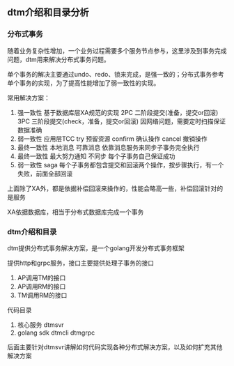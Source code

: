## dtm介绍和目录分析

### 分布式事务


随着业务复杂性增加，一个业务过程需要多个服务节点参与，这里涉及到事务完成问题，dtm用来解决分布式事务问题。

单个事务的解决主要通过undo、redo、锁来完成，是强一致的；分布式事务参考单个事务的实现，为了提高性能增加了弱一致性的实现。

常用解决方案：
1. 强一致性 基于数据库层XA规范的实现 2PC 二阶段提交(准备，提交or回滚) 3PC 三阶段提交(check，准备，提交or回滚) 因网络问题，需要定时扫描保证数据准确
2. 弱一致性 应用层TCC try 预留资源 confirm 确认操作 cancel 撤销操作
3. 最终一致性 本地消息 可靠消息 依靠消息服务来同步子事务完全执行
4. 最终一致性 最大努力通知 不同步 每个子事务自己保证成功
5. 弱一致性 saga 每个子事务都包含提交和回滚两个操作，按步骤执行，有一个失败，前面全部回滚

上面除了XA外，都是依据补偿回滚来操作的，性能会略高一些，补偿回滚针对的是服务

XA依据数据库，相当于分布式数据库完成一个事务



### dtm介绍和目录

dtm提供分布式事务解决方案，是一个golang开发分布式事务框架

提供http和grpc服务，接口主要提供处理子事务的接口
1. AP调用TM的接口
2. AP调用RM的接口
3. TM调用RM的接口

代码目录
1. 核心服务 dtmsvr
2. golang sdk dtmcli dtmgrpc


后面主要针对dtmsvr讲解如何代码实现各种分布式解决方案，以及如何扩充其他解决方案






